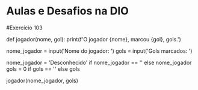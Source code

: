 # Aulas e Desafios na DIO
#Exercício 103

def jogador(nome, gol):
	print(f'O jogador {nome}, marcou {gol}, gols.')

nome_jogador = input('Nome do jogador:  ')
gols = input('Gols marcados:  ')

nome_jogador = 'Desconhecido' if nome_jogador == '' else nome_jogador
gols = 0 if gols == '' else gols

jogador(nome_jogador, gols)
